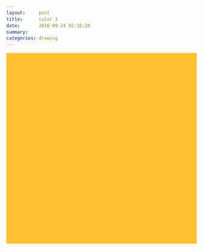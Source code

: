 ```yaml
---
layout:     post
title:      color 3
date:       2016-09-24 02:16:20
summary:    
categories: drawing
---
```

![color 3](/images/diary/color-3.png ".")

